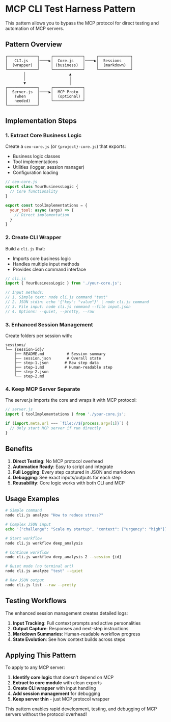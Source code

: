 # MCP CLI Test Harness Pattern

This pattern allows you to bypass the MCP protocol for direct testing and automation of MCP servers.

## Pattern Overview

```
┌─────────────┐     ┌─────────────┐     ┌──────────────┐
│   CLI.js    │────▶│  Core.js    │────▶│  Sessions    │
│  (wrapper)  │     │ (business)  │     │  (markdown)  │
└─────────────┘     └─────────────┘     └──────────────┘
        │                   ▲
        │                   │
        ▼                   │
┌─────────────┐     ┌─────────────┐
│  Server.js  │────▶│  MCP Proto  │
│   (when     │     │  (optional) │
│   needed)   │     └─────────────┘
└─────────────┘
```

## Implementation Steps

### 1. Extract Core Business Logic

Create a `ceo-core.js` (or `{project}-core.js`) that exports:
- Business logic classes
- Tool implementations
- Utilities (logger, session manager)
- Configuration loading

```javascript
// ceo-core.js
export class YourBusinessLogic {
  // Core functionality
}

export const toolImplementations = {
  your_tool: async (args) => {
    // Direct implementation
  }
}
```

### 2. Create CLI Wrapper

Build a `cli.js` that:
- Imports core business logic
- Handles multiple input methods
- Provides clean command interface

```javascript
// cli.js
import { YourBusinessLogic } from './your-core.js';

// Input methods:
// 1. Simple text: node cli.js command "text"
// 2. JSON stdin: echo '{"key": "value"}' | node cli.js command
// 3. File input: node cli.js command --file input.json
// 4. Options: --quiet, --pretty, --raw
```

### 3. Enhanced Session Management

Create folders per session with:
```
sessions/
└── {session-id}/
    ├── README.md          # Session summary
    ├── session.json       # Overall state
    ├── step-1.json       # Raw step data
    ├── step-1.md         # Human-readable step
    ├── step-2.json
    └── step-2.md
```

### 4. Keep MCP Server Separate

The server.js imports the core and wraps it with MCP protocol:
```javascript
// server.js
import { toolImplementations } from './your-core.js';

if (import.meta.url === `file://${process.argv[1]}`) {
  // Only start MCP server if run directly
}
```

## Benefits

1. **Direct Testing**: No MCP protocol overhead
2. **Automation Ready**: Easy to script and integrate
3. **Full Logging**: Every step captured in JSON and markdown
4. **Debugging**: See exact inputs/outputs for each step
5. **Reusability**: Core logic works with both CLI and MCP

## Usage Examples

```bash
# Simple command
node cli.js analyze "How to reduce stress?"

# Complex JSON input
echo '{"challenge": "Scale my startup", "context": {"urgency": "high"}}' | node cli.js analyze

# Start workflow
node cli.js workflow deep_analysis

# Continue workflow
node cli.js workflow deep_analysis 2 --session {id}

# Quiet mode (no terminal art)
node cli.js analyze "test" --quiet

# Raw JSON output
node cli.js list --raw --pretty
```

## Testing Workflows

The enhanced session management creates detailed logs:

1. **Input Tracking**: Full context prompts and active personalities
2. **Output Capture**: Responses and next-step instructions
3. **Markdown Summaries**: Human-readable workflow progress
4. **State Evolution**: See how context builds across steps

## Applying This Pattern

To apply to any MCP server:

1. **Identify core logic** that doesn't depend on MCP
2. **Extract to core module** with clean exports
3. **Create CLI wrapper** with input handling
4. **Add session management** for debugging
5. **Keep server thin** - just MCP protocol wrapper

This pattern enables rapid development, testing, and debugging of MCP servers without the protocol overhead!